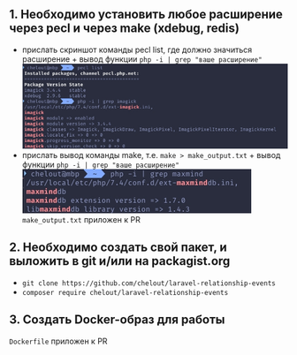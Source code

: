 ## 1. Необходимо установить любое расширение через pecl и через make (xdebug, redis)
- прислать скриншот команды pecl list, где должно значиться расширение + вывод функции `php -i | grep "ваше расширение"`
![](i/pecl.jpg)
- прислать вывод команды make, т.е. `make > make_output.txt` + вывод функции `php -i | grep "ваше расширение"`
![](i/make.jpg)
`make_output.txt` приложен к PR

## 2. Необходимо создать свой пакет, и выложить в git и/или на packagist.org
- `git clone https://github.com/chelout/laravel-relationship-events`
- `composer require chelout/laravel-relationship-events`

## 3. Создать Docker-образ для работы
`Dockerfile` приложен к PR

